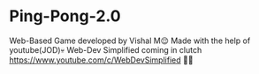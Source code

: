 # Ping-Pong-2.0
Web-Based Game developed by Vishal M😌
Made with the help of youtube(JOD)💀
Web-Dev Simplified coming in clutch https://www.youtube.com/c/WebDevSimplified 🙇‍♂️
